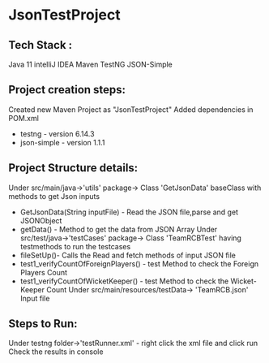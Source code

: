 # JsonTestProject


Tech Stack :
-------------
Java 11
intelliJ IDEA
Maven
TestNG
JSON-Simple

Project creation steps:
--------------------------
Created new Maven Project as "JsonTestProject"
Added dependencies in POM.xml 
  * testng - version 6.14.3 
  * json-simple - version 1.1.1
  
Project Structure details:
---------------------------
Under src/main/java->'utils' package-> Class 'GetJsonData' baseClass with methods to get Json inputs 
  * GetJsonData(String inputFile) - Read the JSON file,parse and get JSONObject
  * getData() - Method to get the data from JSON Array
Under src/test/java->'testCases' package-> Class 'TeamRCBTest' having testmethods to run the testcases
  * fileSetUp()- Calls the Read and fetch methods of input JSON file
  * test1_verifyCountOfForeignPlayers() - test Method to check the Foreign Players Count
  * test1_verifyCountOfWicketKeeper() - test Method to check the Wicket-Keeper Count
Under src/main/resources/testData-> 'TeamRCB.json' Input file

Steps to Run:
--------------
Under testng folder->'testRunner.xml' - right click the xml file and click run
Check the results in console 



